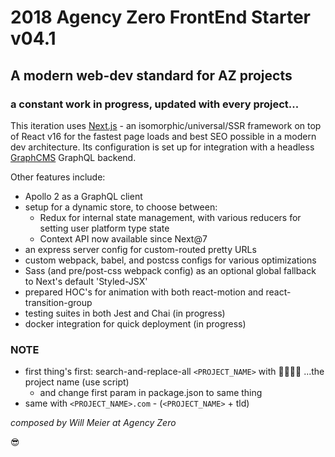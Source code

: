 # 2018 Agency Zero FrontEnd Starter v04.1

## A modern web-dev standard for AZ projects
### a constant work in progress, updated with every project...

This iteration uses [Next.js](https://github.com/zeit/next.js) - an isomorphic/universal/SSR framework on top of React v16 for the fastest page loads and best SEO possible in a modern dev architecture. Its configuration is set up for integration with a headless [GraphCMS](https://graphcms.com/) GraphQL backend.

Other features include:
- Apollo 2 as a GraphQL client
- setup for a dynamic store, to choose between:
  - Redux for internal state management, with various reducers for setting user platform type state
  - Context API now available since Next@7
- an express server config for custom-routed pretty URLs
- custom webpack, babel, and postcss configs for various optimizations
- Sass (and pre/post-css webpack config) as an optional global fallback to Next's default 'Styled-JSX'
- prepared HOC's for animation with both react-motion and react-transition-group
- testing suites in both Jest and Chai (in progress)
- docker integration for quick deployment (in progress)

### NOTE

- first thing's first: search-and-replace-all ```<PROJECT_NAME>``` with 🥁🥁🥁🥁 ...the project name (use script)
  - and change first param in package.json to same thing
- same with ```<PROJECT_NAME>.com``` - (```<PROJECT_NAME>``` + tld)


*composed by Will Meier at Agency Zero*

😎

